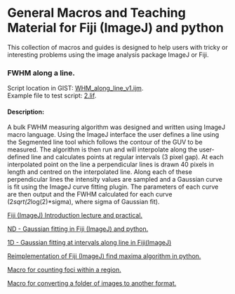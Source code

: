 # General Macros and Teaching Material for Fiji (ImageJ) and python

This collection of macros and guides is designed to help users with tricky or interesting problems using the image analysis package ImageJ or Fiji.

### FWHM along a line. 
Script location in GIST: [WHM_along_line_v1.ijm](https://gist.github.com/dwaithe/2b9581324e3c8caf9238765ce50127fb).  
Example file to test script: [2.lif](https://drive.google.com/file/d/1mQ1yezSlPRWksWduzm6WNVTeg0uZU1Qs/view?usp=sharing).   
#### Description:  
A bulk FWHM measuring algorithm was designed and written using ImageJ macro language. Using the ImageJ interface the user defines a line using the Segmented line tool which follows the contour of the GUV to be measured. The algorithm is then run and will interpolate along the user-defined line and calculates points at regular intervals (3 pixel gap). At each interpolated point on the line a perpendicular lines is drawn 40 pixels in length and centred on the interpolated line. Along each of these perpendicular lines the intensity values are sampled and a Gaussian curve is fit using the ImageJ curve fitting plugin. The parameters of each curve are then output and the FWHM calculated for each curve (2*sqrt(2*log(2)*sigma), where sigma of Gaussian fit).  


[Fiji (ImageJ) Introduction lecture and practical.](https://github.com/dwaithe/generalMacros/tree/master/ImageJFIJIteaching "Fiji (ImageJ) Introduction lecture and practical.")

[ND - Gaussian fitting in Fiji (ImageJ) and python.](https://github.com/dwaithe/generalMacros/tree/master/gaussian_fitting "ND - Gaussian fitting in Fiji (ImageJ) and python.")

[1D - Gaussian fitting at intervals along line in Fiji(ImageJ)](https://github.com/dwaithe/generalMacros/tree/master/FWHM%20bulk%20measure "FWHM bulk measure")

[Reimplementation of Fiji (ImageJ) find maxima algorithm in python.](https://github.com/dwaithe/generalMacros/tree/master/maximaFinding "Maxima Finding in Fiji (ImageJ) and python.")

[Macro for counting foci within a region.](https://github.com/dwaithe/generalMacros/blob/master/foci_in_area_basic.ijm "Macro for counting foci within a region.")

[Macro for converting a folder of images to another format.](https://github.com/dwaithe/generalMacros/blob/master/file_converter.ijm "Macro for converting a folder of images to another format.")
